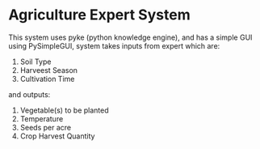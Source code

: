 # Agriculture Expert System

This system uses pyke (python knowledge engine), and has a simple GUI using PySimpleGUI, system takes inputs from expert which are:

1. Soil Type
2. Harveest Season
3. Cultivation Time

and outputs:

1. Vegetable(s) to be planted
2. Temperature
3. Seeds per acre
4. Crop Harvest Quantity

